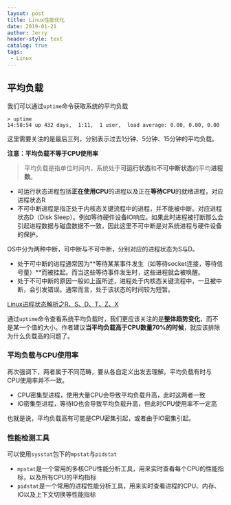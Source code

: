 ```yaml
---
layout: post
title: Linux性能优化
date: 2019-01-21
author: Jerry
header-style: text
catalog: true
tags:
 - Linux
---
```


## 平均负载

我们可以通过`uptime`命令获取系统的平均负载
```shell
> uptime
14:58:54 up 432 days,  1:11,  1 user,  load average: 0.00, 0.00, 0.00
```
这里需要关注的是最后三列，分别表示过去1分钟、5分钟、15分钟的平均负载。

**注意：平均负载不等于CPU使用率**

> 平均负载是指单位时间内，系统处于**可运行状态**和**不可中断状态**的平均**进程数**。

- 可运行状态进程包括**正在使用CPU**的进程以及正在**等待CPU**的就绪进程，对应进程状态R
- 不可中断进程是指正处于内核态关键流程中的进程，并不能被中断。对应进程状态D（Disk Sleep）。例如等待硬件设备IO响应。如果此时进程被打断那么会引起进程数据与磁盘数据不一致，因此这里不可中断是对系统进程与硬件设备的保护。

OS中分为两种中断，可中断与不可中断，分别对应的进程状态为S与D。
- 处于可中断的进程通常因为**等待某某事件发生（如等待socket连接，等待信号量）**而被挂起。而当这些等待事件发生时，这些进程就会被唤醒。
- 处于不可中断的原因一般如上面所述，进程处于内核态关键流程中，一旦被中断，会引发错误。通常而言，处于该状态的时间较为短暂。

[Linux进程状态解析之R、S、D、T、Z、X](https://www.cnblogs.com/YDDMAX/p/4979878.html)

通过`uptime`命令查看系统平均负载时，我们更应该关注的是**整体趋势变化**，而不是某一个值的大小。作者建议**当平均负载高于CPU数量70%的时候**，就应该排除为什么负载高的问题了。

### 平均负载与CPU使用率

再次强调下，两者属于不同范畴，要从各自定义出发去理解。平均负载有时与CPU使用率并不一致。
- CPU密集型进程，使用大量CPU会导致平均负载升高，此时这两者一致
- IO密集型进程，等待IO也会导致平均负载升高，但此时CPU使用率不一定高

也就是说，平均负载高有可能是CPU密集引起，或者由于IO密集引起。

### 性能检测工具

可以使用`sysstat`包下的`mpstat`与`pidstat`
- `mpstat`是一个常用的多核CPU性能分析工具，用来实时查看每个CPU的性能指标，以及所有CPU的平均指标
- `pidstat`是一个常用的进程性能分析工具，用来实时查看进程的CPU、内存、IO以及上下文切换等性能指标

